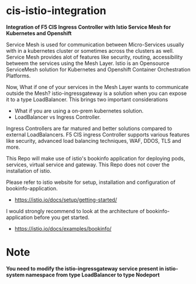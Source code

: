 # cis-istio-integration
**Integration of F5 CIS Ingress Controller with Istio Service Mesh for Kubernetes and Openshift**

Service Mesh is used for communication between Micro-Services usually with in a kubernetes cluster or sometimes across the
clusters as well. Service Mesh provides alot of features like security, routing, accessibility betweem the services using 
the Mesh Layer. Istio is an Opensource ServiceMesh solution for Kubernetes and Openshift Container Orchestration Platforms.

Now, What if one of your services in the Mesh Layer wants to communicate outside the Mesh? istio-ingressgateway is a solution
when you can expose it to a type LoadBalancer. 
This brings two important considerations
- What if you are using a on-prem kubernetes solution.
- LoadBalancer vs Ingress Controller.

Ingress Controllers are far matured and better solutions compared to external LoadBalancers. F5 CIS ingress Controller supports
various features like security, advanced load balancing techniques, WAF, DDOS, TLS and more.

This Repo will make use of istio's bookinfo application for deploying pods, services, virtual service and gateway. This Repo
does not cover the installation of istio.

Please refer to istio website for setup, installation and configuration of bookinfo-application.
- https://istio.io/docs/setup/getting-started/

I would strongly recommend to look at the architecture of bookinfo-application before you get started.
- https://istio.io/docs/examples/bookinfo/

# Note
**You need to modify the istio-ingressgateway service present in istio-system namespace from type LoadBalancer to 
type Nodeport**
